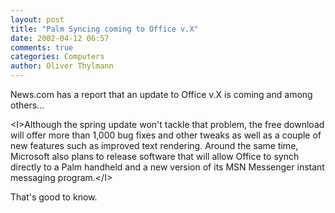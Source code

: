 ```yaml
---
layout: post
title: "Palm Syncing coming to Office v.X"
date: 2002-04-12 06:57
comments: true
categories: Computers
author: Oliver Thylmann
---
```



News.com has a report that an update to Office v.X is coming and among others...

&lt;I&gt;Although the spring update won't tackle that problem, the free download will offer more than 1,000 bug fixes and other tweaks as well as a couple of new features such as improved text rendering. Around the same time, Microsoft also plans to release software that will allow Office to synch directly to a Palm handheld and a new version of its MSN Messenger instant messaging program.&lt;/I&gt;

That's good to know.


